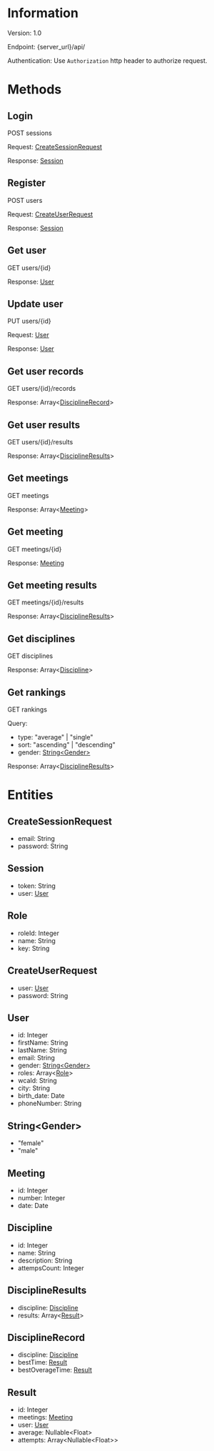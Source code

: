 # Information

Version: 1.0

Endpoint: {server_url}/api/

Authentication: Use `Authorization` http header to authorize request.

# Methods

## Login
POST sessions

Request: [CreateSessionRequest](#createsessionrequest)

Response: [Session](#session)

## Register
POST users

Request: [CreateUserRequest](#createuserrequest)

Response: [Session](#session)

## Get user
GET users/{id}

Response: [User](#user)

## Update user
PUT users/{id}

Request: [User](#user)

Response: [User](#user)

## Get user records
GET users/{id}/records

Response: Array<[DisciplineRecord](#disciplinerecord)>

## Get user results
GET users/{id}/results

Response: Array<[DisciplineResults](#disciplineresults)>

## Get meetings
GET meetings

Response: Array\<[Meeting](#meeting)\>

## Get meeting
GET meetings/{id}

Response: [Meeting](#meeting)

## Get meeting results
GET meetings/{id}/results

Response: Array\<[DisciplineResults](#disciplineresults)\>

## Get disciplines
GET disciplines

Response: Array\<[Discipline](#discipline)\>

## Get rankings
GET rankings

Query:
- type: "average" | "single"
- sort: "ascending" | "descending"
- gender: [String\<Gender\>](#stringgender)

Response: Array\<[DisciplineResults](#disciplineresults)\>

# Entities

## CreateSessionRequest 
- email: String
- password: String

## Session
- token: String
- user: [User](#user)

## Role
- roleId: Integer
- name: String
- key: String

## CreateUserRequest
- user: [User](#user)
- password: String

## User
- id: Integer
- firstName: String
- lastName: String
- email: String
- gender: [String\<Gender\>](#stringgender)
- roles: Array\<[Role](#role)\>
- wcaId: String
- city: String
- birth_date: Date
- phoneNumber: String

## String\<Gender\>
- "female"
- "male"

## Meeting
- id: Integer
- number: Integer
- date: Date

## Discipline
- id: Integer
- name: String
- description: String
- attempsCount: Integer

## DisciplineResults
- discipline: [Discipline](#discipline)
- results: Array\<[Result](#result)\>

## DisciplineRecord
- discipline: [Discipline](#discipline)
- bestTime: [Result](#result)
- bestOverageTime: [Result](#result)

## Result
- id: Integer
- meetings: [Meeting](#meeting)
- user: [User](#user)
- average: Nullable\<Float\>
- attempts: Array\<Nullable\<Float\>\>
